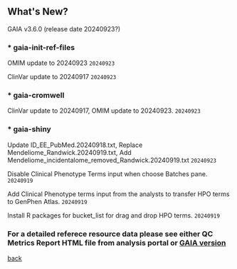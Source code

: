 ## What's New?

GAIA v3.6.0 (release date 20240923?)

### * gaia-init-ref-files

OMIM update to 20240923  `20240923`

ClinVar update to 20240917  `20240923`

### * gaia-cromwell

ClinVar update to 20240917, OMIM update to 20240923.  `20240923`

### * gaia-shiny

Update ID_EE_PubMed.20240918.txt, Replace Mendeliome_Randwick.20240919.txt, Add Mendeliome_incidentalome_removed_Randwick.20240919.txt  `20240923`

Disable Clinical Phenotype Terms input when choose Batches pane.  `20240919`	

Add Clinical Phenotype terms input from the analysts to transfer HPO terms to GenPhen Atlas.  `20240919`	

Install R packages for bucket_list for drag and drop HPO terms.  `20240919`

### For a detailed referece resource data please see either QC Metrics Report HTML file from analysis portal or [GAIA version](./another-page_3.6.0_GAIA_version.html)

[back](./)
